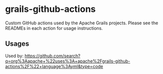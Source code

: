 <!--
SPDX-License-Identifier: Apache-2.0

Licensed under the Apache License, Version 2.0 (the "License");
you may not use this file except in compliance with the License.
You may obtain a copy of the License at

    https://www.apache.org/licenses/LICENSE-2.0

Unless required by applicable law or agreed to in writing, software
distributed under the License is distributed on an "AS IS" BASIS,
WITHOUT WARRANTIES OR CONDITIONS OF ANY KIND, either express or implied.
See the License for the specific language governing permissions and
limitations under the License.
-->

# grails-github-actions

Custom GitHub actions used by the Apache Grails projects. Please see the READMEs in each action for usage instructions.

## Usages
Used by: https://github.com/search?q=org%3Aapache+%22uses%3A+apache%2Fgrails-github-actions%2F%22+language%3Ayml&type=code
